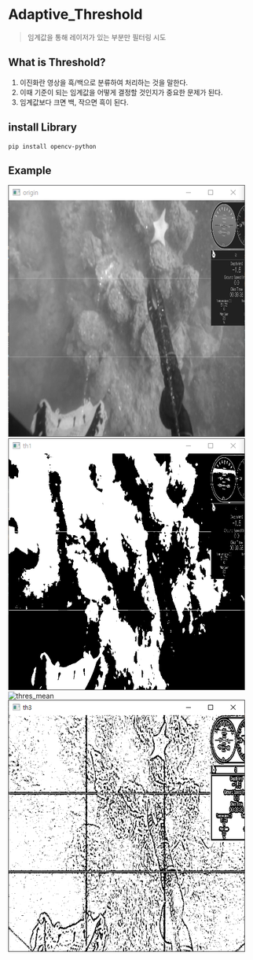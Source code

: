 # Adaptive_Threshold
> 임계값을 통해 레이저가 있는 부분만 필터링 시도

## What is Threshold?
1. 이진화란 영상을 흑/백으로 분류하여 처리하는 것을 말한다.
2. 이때 기준이 되는 임계값을 어떻게 결정할 것인지가 중요한 문제가 된다.
3. 임계값보다 크면 백, 작으면 흑이 된다.

## install Library
```
pip install opencv-python
```

## Example
![origin](Example_image/origin.PNG)
![threshold](Example_image/threshold.PNG)
![thres_mean](Example_image/thres_mean.PNG)
![가우시안](Example_image/가우시안.PNG)

